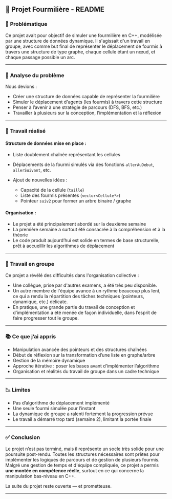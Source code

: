 ## 🐜 Projet Fourmilière - README

### 🎯 **Problématique**

Ce projet avait pour objectif de simuler une fourmilière en C++, modélisée par une structure de données dynamique. Il s'agissait d'un travail en groupe, avec comme but final de représenter le déplacement de fourmis à travers une structure de type graphe, chaque cellule étant un nœud, et chaque passage possible un arc.

---

### 🧩 **Analyse du problème**

Nous devions :

* Créer une structure de données capable de représenter la fourmilière
* Simuler le déplacement d'agents (les fourmis) à travers cette structure
* Penser à l’avenir à une stratégie de parcours (DFS, BFS, etc.)
* Travailler à plusieurs sur la conception, l’implémentation et la réflexion

---

### 🔧 **Travail réalisé**

#### Structure de données mise en place :

* Liste doublement chaînée représentant les cellules
* Déplacements de la fourmi simulés via des fonctions `allerAuDebut`, `allerSuivant`, etc.
* Ajout de nouvelles idées :

  * Capacité de la cellule (`taille`)
  * Liste des fourmis présentes (`vector<Cellule*>`)
  * Pointeur `suiv2` pour former un arbre binaire / graphe

#### Organisation :

* Le projet a été principalement abordé sur la deuxième semaine
* La première semaine a surtout été consacrée à la compréhension et à la théorie
* Le code produit aujourd’hui est solide en termes de base structurelle, prêt à accueillir les algorithmes de déplacement

---

### 🤝 **Travail en groupe**

Ce projet a révélé des difficultés dans l'organisation collective :

* Une collègue, prise par d'autres examens, a été très peu disponible.
* Un autre membre de l'équipe avance à un rythme beaucoup plus lent, ce qui a rendu la répartition des tâches techniques (pointeurs, dynamique, etc.) délicate.
* En pratique, une grande partie du travail de conception et d’implémentation a été menée de façon individuelle, dans l’esprit de faire progresser tout le groupe.

---

### 📚 **Ce que j’ai appris**

* Manipulation avancée des pointeurs et des structures chaînées
* Début de réflexion sur la transformation d’une liste en graphe/arbre
* Gestion de la mémoire dynamique
* Approche itérative : poser les bases avant d’implémenter l’algorithme
* Organisation et réalités du travail de groupe dans un cadre technique

---

### 📉 **Limites**

* Pas d’algorithme de déplacement implémenté
* Une seule fourmi simulée pour l’instant
* La dynamique de groupe a ralenti fortement la progression prévue
* Le travail a démarré trop tard (semaine 2), limitant la portée finale

---

### ✅ **Conclusion**

Le projet n’est pas terminé, mais il représente un socle très solide pour une poursuite post-rendu. Toutes les structures nécessaires sont prêtes pour implémenter les logiques de parcours et de gestion de plusieurs fourmis. Malgré une gestion de temps et d'équipe compliquée, ce projet a permis **une montée en compétence réelle**, surtout en ce qui concerne la manipulation bas-niveau en C++.

La suite du projet reste ouverte — et prometteuse.

---
